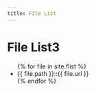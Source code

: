 ```yaml
---
title: File List
---
```

  <h1>File List3</h1>

  <ul>
    {% for file in site.flist %}
        <li class="timeline_card">
        {{ file.path }}::{{ file.url }}
       </li>
    {% endfor %}
  </ul>
